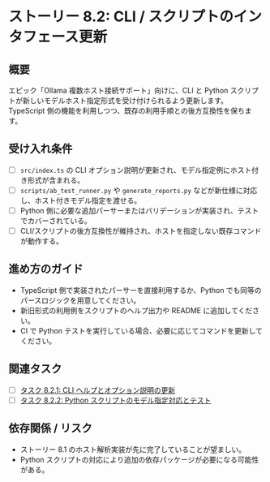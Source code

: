 # ストーリー 8.2: CLI / スクリプトのインタフェース更新

## 概要
エピック「Ollama 複数ホスト接続サポート」向けに、CLI と Python スクリプトが新しいモデルホスト指定形式を受け付けられるよう更新します。TypeScript 側の機能を利用しつつ、既存の利用手順との後方互換性を保ちます。

## 受け入れ条件
- [ ] `src/index.ts` の CLI オプション説明が更新され、モデル指定例にホスト付き形式が含まれる。
- [ ] `scripts/ab_test_runner.py` や `generate_reports.py` などが新仕様に対応し、ホスト付きモデル指定を渡せる。
- [ ] Python 側に必要な追加パーサーまたはバリデーションが実装され、テストでカバーされている。
- [ ] CLI/スクリプトの後方互換性が維持され、ホストを指定しない既存コマンドが動作する。

## 進め方のガイド
- TypeScript 側で実装されたパーサーを直接利用するか、Python でも同等のパースロジックを用意してください。
- 新旧形式の利用例をスクリプトのヘルプ出力や README に追加してください。
- CI で Python テストを実行している場合、必要に応じてコマンドを更新してください。

## 関連タスク
* [ ] [タスク 8.2.1: CLI ヘルプとオプション説明の更新](task_8_2_1_update_cli_help.md)
* [ ] [タスク 8.2.2: Python スクリプトのモデル指定対応とテスト](task_8_2_2_update_python_scripts.md)

## 依存関係 / リスク
- ストーリー 8.1 のホスト解析実装が先に完了していることが望ましい。
- Python スクリプトの対応により追加の依存パッケージが必要になる可能性がある。
